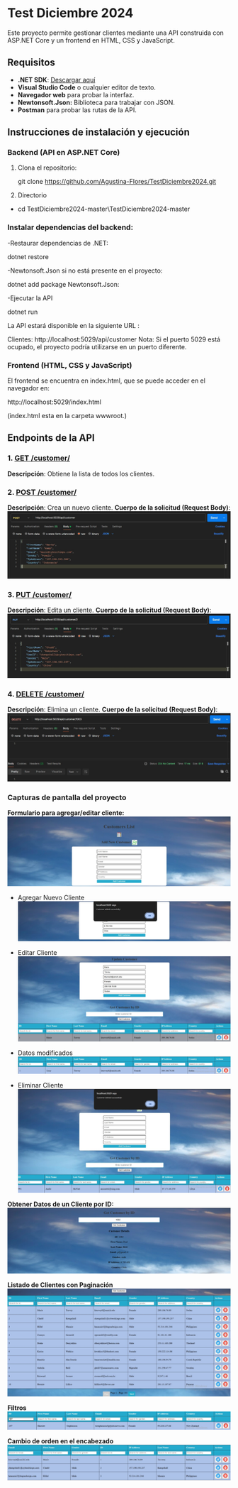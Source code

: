 # Test Diciembre 2024

Este proyecto permite gestionar clientes mediante una API construida con ASP.NET Core
y un frontend en HTML, CSS y JavaScript.

## Requisitos

- **.NET SDK**: [Descargar aquí](https://dotnet.microsoft.com/download)
- **Visual Studio Code** o cualquier editor de texto.
- **Navegador web** para probar la interfaz.
- **Newtonsoft.Json:** Biblioteca para trabajar con JSON.
- **Postman** para probar las rutas de la API.

## Instrucciones de instalación y ejecución

### Backend (API en ASP.NET Core)

1. Clona el repositorio:

   git clone https://github.com/Agustina-Flores/TestDiciembre2024.git

2. Directorio

- cd TestDiciembre2024-master\TestDiciembre2024-master

### Instalar dependencias del backend:

-Restaurar dependencias de .NET:

dotnet restore

-Newtonsoft.Json si no está presente en el proyecto:

dotnet add package Newtonsoft.Json:

-Ejecutar la API

dotnet run

La API estará disponible en la siguiente URL :

Clientes: http://localhost:5029/api/customer
Nota: Si el puerto 5029 está ocupado, el proyecto podría utilizarse en un puerto diferente.

### Frontend (HTML, CSS y JavaScript)

El frontend se encuentra en index.html, que se puede acceder en el navegador en:

http://localhost:5029/index.html

(index.html esta en la carpeta wwwroot.)

## Endpoints de la API

### 1. [**GET /customer/**](http://localhost:5029/api/customer)

**Descripción**: Obtiene la lista de todos los clientes.

### 2. [**POST /customer/**](http://localhost:5029/api/customer)

**Descripción**: Crea un nuevo cliente.
**Cuerpo de la solicitud (Request Body)**:  
![alt text](./capturas/image9.png)

### 3. [**PUT /customer/**](http://localhost:5029/api/customer/{id})

**Descripción**: Edita un cliente.
**Cuerpo de la solicitud (Request Body)**:  
![alt text](./capturas/image10.png)

### 4. [**DELETE /customer/**](http://localhost:5029/api/customer/{id})

**Descripción**: Elimina un cliente.
**Cuerpo de la solicitud (Request Body)**:  
![alt text](./capturas/image11.png)

### Capturas de pantalla del proyecto

**Formulario para agregar/editar cliente:**
![alt text](./capturas/image.png)

- Agregar Nuevo Cliente
  ![alt text](./capturas/image1.png)

- Editar Cliente
  ![alt text](./capturas/image2.png)

- Datos modificados
  ![alt text](./capturas/image3.png)

- Eliminar Cliente
  ![alt text](./capturas/image4.png)

**Obtener Datos de un Cliente por ID:**
![alt text](./capturas/image5.png)

**Listado de Clientes con Paginación**
![alt text](./capturas/image6.png)

**Filtros**
![alt text](./capturas/image7.png)

**Cambio de orden en el encabezado**
![alt text](./capturas/image8.png)
